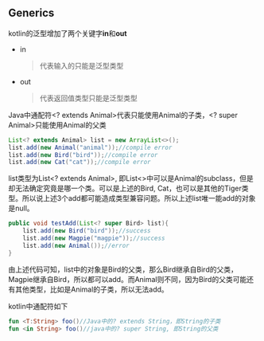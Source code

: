 ## Generics

kotlin的泛型增加了两个关键字**in**和**out**

- in

  > 代表输入的只能是泛型类型

- out

  > 代表返回值类型只能是泛型类型

Java中通配符<? extends Animal>代表只能使用Animal的子类，<? super Animal>只能使用Animal的父类

```java
List<? extends Animal> list = new ArrayList<>();
list.add(new Animal("animal"));//compile error
list.add(new Bird("bird"));//compile error
list.add(new Cat("cat"));//compile error
```

list类型为List<? extends Animal>, 即List<>中可以是Animal的subclass，但是却无法确定究竟是哪一个类。可以是上述的Bird, Cat，也可以是其他的Tiger类型。所以说上述3个add都可能造成类型兼容问题。所以上述list唯一能add的对象是null。

```java
public void testAdd(List<? super Bird> list){
	list.add(new Bird("bird"));//success
	list.add(new Magpie("magpie"));//success
	list.add(new Animal());//error
}
```

由上述代码可知，list中的对象是Bird的父类，那么Bird继承自Bird的父类，Magpie继承自Bird，所以都可以add。而Animal则不同，因为Bird的父类可能还有其他类型，比如是Animal的子类，所以无法add。

kotlin中通配符如下

```kotlin
fun <T:String> foo()//Java中的? extends String，即String的子类
fun <in String> foo()//java中的? super String, 即String的父类
```